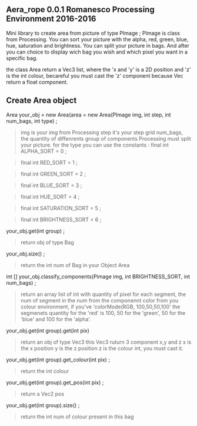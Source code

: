Aera_rope 0.0.1 
Romanesco Processing Environment 2016-2016
--
Mini library to create area from picture of type PImage ; PImage is class from Processing.
You can sort your picture with the alpha, red, green, blue, hue, saturation and brightness.
You can split your picture in bags.
And after you can choice to display wich bag you wish and which pixel you want in a specific bag.

the class Area return a Vec3 list, where the 'x and 'y' is a 2D position and 'z' is the int colour, becareful you must cast the 'z' component because Vec return a float component.


Create Area object
--
Area your_obj = new Area(area = new Area(PImage img, int step, int num_bags, int type) ;
>img is your img from Processing
>step it's your step grid
>num_bags, the quantity of diffenrents group of components Processing must split your picture.
>for the type you can use the constants :
>final int ALPHA_SORT = 0 ;

>final int RED_SORT = 1 ;

>final int GREEN_SORT = 2 ;

>final int BLUE_SORT = 3 ;

>final int HUE_SORT = 4 ;

>final int SATURATION_SORT = 5 ;

>final int BRIGHTNESS_SORT = 6 ;


your_obj.get(int group) ;
> return obj of type Bag

your_obj.size() ;
> return the int num of Bag in your Object Area

int [] your_obj.classify_components(Pimage img, int BRIGHTNESS_SORT, int num_bags) ;
>return an array list of int with quantity of pixel for each segment, the num of segment in the num from the componennt color from you colour environment,
>if you've 'colorMode(RGB, 100,50,50,100' the segmenets quantity for the 'red' is 100, 50 for the 'green', 50 for the 'blue' and 100 for the 'alpha'.


your_obj.get(int group).get(int pix)
>return an obj of type Vec3
>this Vec3 ruturn 3 component x,y and z
>x is the x position
>y is the z position
>z is the colour int, you must cast it.

your_obj.get(int group).get_colour(int pix) ;
> return the int colour

your_obj.get(int group).get_pos(int pix) ;
>return a Vec2 pos

your_obj.get(int group).size() ;
>return the int num of colour present in this bag